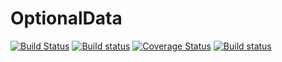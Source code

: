 # OptionalData

[![Build Status](https://travis-ci.org/helgee/OptionalData.jl.svg?branch=master)](https://travis-ci.org/helgee/OptionalData.jl)
[![Build status](https://ci.appveyor.com/api/projects/status/31bwm4br6a2j0pw4/branch/master?svg=true)](https://ci.appveyor.com/project/helgee/optionaldata-jl/branch/master)
[![Coverage Status](https://coveralls.io/repos/github/helgee/OptionalData.jl/badge.svg?branch=master)](https://coveralls.io/github/helgee/OptionalData.jl?branch=master)
[![Build status](https://ci.appveyor.com/api/projects/status/31bwm4br6a2j0pw4/branch/master?svg=true)](https://ci.appveyor.com/project/helgee/optionaldata-jl/branch/master)
